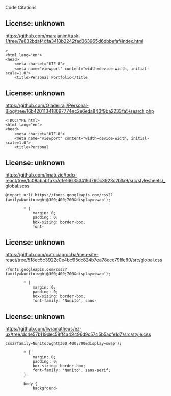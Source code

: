  Code Citations

## License: unknown
https://github.com/marajanim/task-1/tree/7e832bdaf4dfa3418b2242fad363965d6dbbefaf/index.html

```
>
<html lang="en">
<head>
    <meta charset="UTF-8">
    <meta name="viewport" content="width=device-width, initial-scale=1.0">
    <title>Personal Portfolio</title
```


## License: unknown
https://github.com/Oladejiraji/Personal-Blog/tree/16b420113418097774ec2e6eda843f9ba2233fa5/search.php

```
<!DOCTYPE html>
<html lang="en">
<head>
    <meta charset="UTF-8">
    <meta name="viewport" content="width=device-width, initial-scale=1.0">
    <title>Personal
```


## License: unknown
https://github.com/lmatuzic/todo-react/tree/fc08ababfa7a7c1e166353419d760c3923c2b1a9/src/stylesheets/_global.scss

```
@import url('https://fonts.googleapis.com/css2?family=Nunito:wght@300;400;700&display=swap');

        * {
            margin: 0;
            padding: 0;
            box-sizing: border-box;
            font-
```


## License: unknown
https://github.com/patriciagrocha/meu-site-react/tree/518ec5c3922c0e4bc95dc824b7ea78ece79ffe60/src/global.css

```
/fonts.googleapis.com/css2?family=Nunito:wght@300;400;700&display=swap');

        * {
            margin: 0;
            padding: 0;
            box-sizing: border-box;
            font-family: 'Nunito', sans-
```


## License: unknown
https://github.com/livramatheus/ez-ux/tree/dc4e57b119dec58ff4a42496d9c5745b5acfe1d7/src/style.css

```
css2?family=Nunito:wght@300;400;700&display=swap');

        * {
            margin: 0;
            padding: 0;
            box-sizing: border-box;
            font-family: 'Nunito', sans-serif;
        }

        body {
            background-
```

